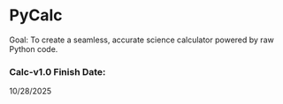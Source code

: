 # PyCalc
Goal: To create a seamless, accurate science calculator powered by raw Python code. 
### Calc-v1.0 Finish Date:
10/28/2025
